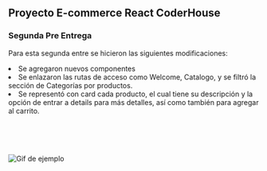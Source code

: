 ## Proyecto E-commerce React CoderHouse

### **Segunda Pre Entrega**

Para esta segunda entre se hicieron las siguientes modificaciones:
<li> Se agregaron nuevos componentes
<li> Se enlazaron las rutas de acceso como Welcome, Catalogo, y se filtró la sección de Categorías por productos.
<li> Se representó con card cada producto, el cual tiene su descripción y la opción de entrar a details para más detalles, así como también para agregar al carrito.

<br><br><br>


![Gif de ejemplo](./assets/gif2da.gif)